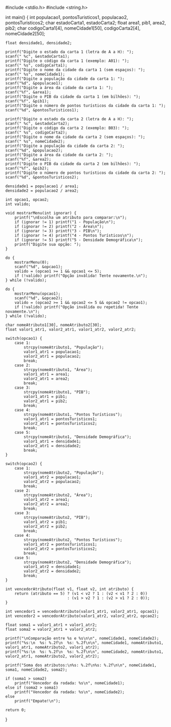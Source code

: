 #include <stdio.h>
#include <string.h>

int main() {
    int populacao1, pontosTuristicos1, populacao2, pontosTuristicos2;
    char estadoCarta1, estadoCarta2;
    float area1, pib1, area2, pib2;
    char codigoCarta1[4], nomeCidade1[50], codigoCarta2[4], nomeCidade2[50];

    float densidade1, densidade2;

    printf("Digite o estado da carta 1 (letra de A a H): ");
    scanf(" %c", &estadoCarta1);
    printf("Digite o código da carta 1 (exemplo: A01): ");
    scanf(" %s", codigoCarta1);
    printf("Digite o nome da cidade da carta 1 (sem espaços): ");
    scanf(" %s", nomeCidade1);
    printf("Digite a população da cidade da carta 1: ");
    scanf("%d", &populacao1);
    printf("Digite a área da cidade da carta 1: ");
    scanf("%f", &area1);
    printf("Digite o PIB da cidade da carta 1 (em bilhões): ");
    scanf("%f", &pib1);
    printf("Digite o número de pontos turísticos da cidade da carta 1: ");
    scanf("%d", &pontosTuristicos1);

    printf("Digite o estado da carta 2 (letra de A a H): ");
    scanf(" %c", &estadoCarta2);
    printf("Digite o código da carta 2 (exemplo: B03): ");
    scanf(" %s", codigoCarta2);
    printf("Digite o nome da cidade da carta 2 (sem espaços): ");
    scanf(" %s", nomeCidade2);
    printf("Digite a população da cidade da carta 2: ");
    scanf("%d", &populacao2);
    printf("Digite a área da cidade da carta 2: ");
    scanf("%f", &area2);
    printf("Digite o PIB da cidade da carta 2 (em bilhões): ");
    scanf("%f", &pib2);
    printf("Digite o número de pontos turísticos da cidade da carta 2: ");
    scanf("%d", &pontosTuristicos2);

    densidade1 = populacao1 / area1;
    densidade2 = populacao2 / area2;

    int opcao1, opcao2;
    int valido;

    void mostrarMenu(int ignorar) {
        printf("\nEscolha um atributo para comparar:\n");
        if (ignorar != 1) printf("1 - População\n");
        if (ignorar != 2) printf("2 - Área\n");
        if (ignorar != 3) printf("3 - PIB\n");
        if (ignorar != 4) printf("4 - Pontos Turísticos\n");
        if (ignorar != 5) printf("5 - Densidade Demográfica\n");
        printf("Digite sua opção: ");
    }

    do {
        mostrarMenu(0);
        scanf("%d", &opcao1);
        valido = (opcao1 >= 1 && opcao1 <= 5);
        if (!valido) printf("Opção inválida! Tente novamente.\n");
    } while (!valido);

    do {
        mostrarMenu(opcao1);
        scanf("%d", &opcao2);
        valido = (opcao2 >= 1 && opcao2 <= 5 && opcao2 != opcao1);
        if (!valido) printf("Opção inválida ou repetida! Tente novamente.\n");
    } while (!valido);

    char nomeAtributo1[30], nomeAtributo2[30];
    float valor1_atr1, valor2_atr1, valor1_atr2, valor2_atr2;

    switch(opcao1) {
        case 1:
            strcpy(nomeAtributo1, "População");
            valor1_atr1 = populacao1;
            valor2_atr1 = populacao2;
            break;
        case 2:
            strcpy(nomeAtributo1, "Área");
            valor1_atr1 = area1;
            valor2_atr1 = area2;
            break;
        case 3:
            strcpy(nomeAtributo1, "PIB");
            valor1_atr1 = pib1;
            valor2_atr1 = pib2;
            break;
        case 4:
            strcpy(nomeAtributo1, "Pontos Turísticos");
            valor1_atr1 = pontosTuristicos1;
            valor2_atr1 = pontosTuristicos2;
            break;
        case 5:
            strcpy(nomeAtributo1, "Densidade Demográfica");
            valor1_atr1 = densidade1;
            valor2_atr1 = densidade2;
            break;
    }

    switch(opcao2) {
        case 1:
            strcpy(nomeAtributo2, "População");
            valor1_atr2 = populacao1;
            valor2_atr2 = populacao2;
            break;
        case 2:
            strcpy(nomeAtributo2, "Área");
            valor1_atr2 = area1;
            valor2_atr2 = area2;
            break;
        case 3:
            strcpy(nomeAtributo2, "PIB");
            valor1_atr2 = pib1;
            valor2_atr2 = pib2;
            break;
        case 4:
            strcpy(nomeAtributo2, "Pontos Turísticos");
            valor1_atr2 = pontosTuristicos1;
            valor2_atr2 = pontosTuristicos2;
            break;
        case 5:
            strcpy(nomeAtributo2, "Densidade Demográfica");
            valor1_atr2 = densidade1;
            valor2_atr2 = densidade2;
            break;
    }

    int vencedorAtributo(float v1, float v2, int atributo) {
        return (atributo == 5) ? (v1 < v2 ? 1 : (v2 < v1 ? 2 : 0))
                               : (v1 > v2 ? 1 : (v2 > v1 ? 2 : 0));
    }

    int vencedor1 = vencedorAtributo(valor1_atr1, valor2_atr1, opcao1);
    int vencedor2 = vencedorAtributo(valor1_atr2, valor2_atr2, opcao2);

    float soma1 = valor1_atr1 + valor1_atr2;
    float soma2 = valor2_atr1 + valor2_atr2;

    printf("\nComparação entre %s e %s\n\n", nomeCidade1, nomeCidade2);
    printf("%s:\n  %s: %.2f\n  %s: %.2f\n\n", nomeCidade1, nomeAtributo1, valor1_atr1, nomeAtributo2, valor1_atr2);
    printf("%s:\n  %s: %.2f\n  %s: %.2f\n\n", nomeCidade2, nomeAtributo1, valor2_atr1, nomeAtributo2, valor2_atr2);

    printf("Soma dos atributos:\n%s: %.2f\n%s: %.2f\n\n", nomeCidade1, soma1, nomeCidade2, soma2);

    if (soma1 > soma2)
        printf("Vencedor da rodada: %s\n", nomeCidade1);
    else if (soma2 > soma1)
        printf("Vencedor da rodada: %s\n", nomeCidade2);
    else
        printf("Empate!\n");

    return 0;
}
